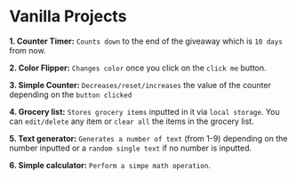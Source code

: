 # Vanilla Projects

**1. Counter Timer:** `Counts down` to the end of the giveaway which is `10 days` from now.

**2. Color Flipper:** `Changes color` once you click on the `click me` button.

**3. Simple Counter:** `Decreases/reset/increases` the value of the counter depending on the `button clicked`

**4. Grocery list:** `Stores grocery items` inputted in it via `local storage`. You can `edit/delete` any item or `clear all` the items in the grocery list.

**5. Text generator:** `Generates a number of text` (from 1-9) depending on the number inputted or a `random single text` if no number is inputted.

**6. Simple calculator:** `Perform a simpe math operation`.
